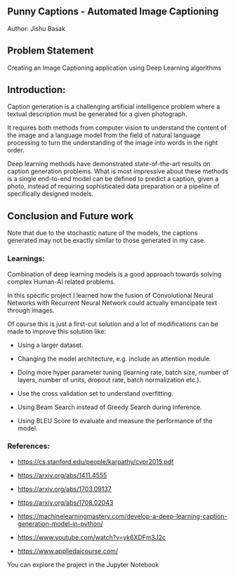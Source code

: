 ## Punny Captions - Automated Image Captioning
Author: Jishu Basak


## Problem Statement
Creating an Image Captioning application using Deep Learning algorithms


## Introduction:

Caption generation is a challenging artificial intelligence problem where a textual description must be generated for a given photograph.

It requires both methods from computer vision to understand the content of the image and a language model from the field of natural language processing to turn the understanding of the image into words in the right order.

Deep learning methods have demonstrated state-of-the-art results on caption generation problems. What is most impressive about these methods is a single end-to-end model can be defined to predict a caption, given a photo, instead of requiring sophisticated data preparation or a pipeline of specifically designed models.

## Conclusion and Future work

Note that due to the stochastic nature of the models, the captions generated may not be exactly similar to those generated in my case.

### Learnings:
Combination of deep learning models is a good approach towards solving complex Human-AI related problems. 

In this specific project I learned how the fusion of Convolutional Neural Networks with Recurrent Neural Network could actually emancipate text through images. 

Of course this is just a first-cut solution and a lot of modifications can be made to improve this solution like:

- Using a larger dataset.

- Changing the model architecture, e.g. include an attention module.

- Doing more hyper parameter tuning (learning rate, batch size, number of layers, number of units, dropout rate, batch normalization etc.).
- Use the cross validation set to understand overfitting. 

- Using Beam Search instead of Greedy Search during Inference.

- Using BLEU Score to evaluate and measure the performance of the model.


### References:

- https://cs.stanford.edu/people/karpathy/cvpr2015.pdf

- https://arxiv.org/abs/1411.4555

- https://arxiv.org/abs/1703.09137

- https://arxiv.org/abs/1708.02043

- https://machinelearningmastery.com/develop-a-deep-learning-caption-generation-model-in-python/

- https://www.youtube.com/watch?v=yk6XDFm3J2c

- https://www.appliedaicourse.com/


You can explore the project in the Jupyter Notebook 
